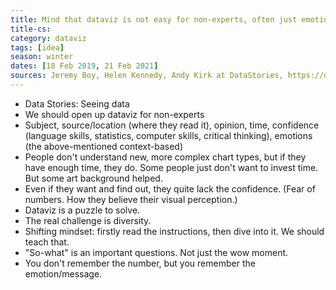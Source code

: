 ```yaml
---
title: Mind that dataviz is not easy for non-experts, often just emotions stick
title-cs: 
category: dataviz
tags: [idea]
season: winter
dates: [18 Feb 2019, 21 Feb 2021]
sources: Jeremy Boy, Helen Kennedy, Andy Kirk at DataStories, https://open.spotify.com/episode/2xLli0qpJ6nHnehmoIbEoL
---
```


* Data Stories: Seeing data
* We should open up dataviz for non-experts
* Subject, source/location (where they read it), opinion, time, confidence (language skills, statistics, computer skills, critical thinking), emotions (the above-mentioned context-based)
* People don't understand new, more complex chart types, but if they have enough time, they do. Some people just don't want to invest time. But some art background helped.
* Even if they want and find out, they quite lack the confidence. (Fear of numbers. How they believe their visual perception.)
* Dataviz is a puzzle to solve.
* The real challenge is diversity.
* Shifting mindset: firstly read the instructions, then dive into it. We should teach that.
* "So-what" is an important questions. Not just the wow moment.
* You don't remember the number, but you remember the emotion/message.